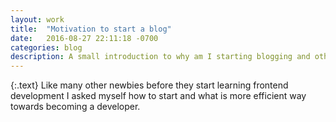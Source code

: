 ```yaml
---
layout: work
title:  "Motivation to start a blog"
date:   2016-08-27 22:11:18 -0700
categories: blog
description: A small introduction to why am I starting blogging and other thoughts out loud.  
---
```


{:.text}
Like many other newbies before they start learning frontend development I asked myself how to start and what is
more efficient way towards becoming a developer.  
